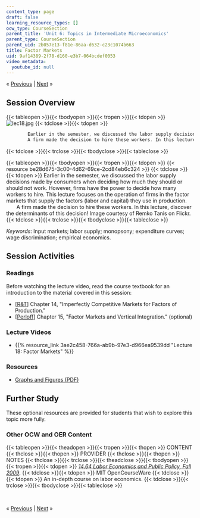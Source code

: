 ```yaml
---
content_type: page
draft: false
learning_resource_types: []
ocw_type: CourseSection
parent_title: 'Unit 6: Topics in Intermediate Microeconomics'
parent_type: CourseSection
parent_uid: 2b057e13-f81e-86aa-d632-c23c1074b663
title: Factor Markets
uid: 9af14389-2f78-d160-e3b7-064bcdef0053
video_metadata:
  youtube_id: null
---
```

« [Previous](./resolveuid/2b057e13f81e86aad632c23c1074b663) | [Next](./resolveuid/7c6e1dca9e9d7e001941647141088a9a) »

## Session Overview

{{< tableopen >}}{{< tbodyopen >}}{{< tropen >}}{{< tdopen >}}
![lec18.jpg](./resolveuid/be28d6753c004d6269ce2cd84eb6c324)
{{< tdclose >}}{{< tdopen >}}

```c
        Earlier in the semester, we discussed the labor supply decisions made by consumers when deciding how much they should or should not work. However, firms have the power to decide how many workers to hire. This lecture focuses on the operation of firms in the factor markets that supply the factors (labor and capital) they use in production.
        A firm made the decision to hire these workers. In this lecture, discover the determinants of this decision! Image courtesy of Remko Tanis on Flickr.
```

{{< tdclose >}}{{< trclose >}}{{< tbodyclose >}}{{< tableclose >}}

{{< tableopen >}}{{< tbodyopen >}}{{< tropen >}}{{< tdopen >}}
{{< resource be28d675-3c00-4d62-69ce-2cd84eb6c324 >}}
{{< tdclose >}}{{< tdopen >}}
Earlier in the semester, we discussed the labor supply decisions made by consumers when deciding how much they should or should not work. However, firms have the power to decide how many workers to hire. This lecture focuses on the operation of firms in the factor markets that supply the factors (labor and capital) they use in production.  
       A firm made the decision to hire these workers. In this lecture, discover the determinants of this decision! Image courtesy of Remko Tanis on Flickr.
{{< tdclose >}}{{< trclose >}}{{< tbodyclose >}}{{< tableclose >}}

*Keywords*: Input markets; labor supply; monopsony; expenditure curves; wage discrimination; empirical economics.

## Session Activities

### Readings

Before watching the lecture video, read the course textbook for an introduction to the material covered in this session:

- [\[R&T\]](./resolveuid/8abb293b49d8047a3f3674bfa02e78f7#_R_T_) Chapter 14, "Imperfectly Competitive Markets for Factors of Production."
- \[[Perloff](./resolveuid/8abb293b49d8047a3f3674bfa02e78f7#_Perloff_)\] Chapter 15, "Factor Markets and Vertical Integration." (optional)

### Lecture Videos

- {{% resource_link 3ae2c458-766a-ab9b-97e3-d966ea9539dd "Lecture 18: Factor Markets" %}}

### Resources

- [Graphs and Figures (PDF)](./resolveuid/0e1e66cab31c61557e4b1e13695c6299)

## Further Study

These optional resources are provided for students that wish to explore this topic more fully.

### Other OCW and OER Content

{{< tableopen >}}{{< theadopen >}}{{< tropen >}}{{< thopen >}}
CONTENT
{{< thclose >}}{{< thopen >}}
PROVIDER
{{< thclose >}}{{< thopen >}}
NOTES
{{< thclose >}}{{< trclose >}}{{< theadclose >}}{{< tbodyopen >}}{{< tropen >}}{{< tdopen >}}
[*14.64 Labor Economics and Public Policy, Fall 2009*](./resolveuid/e622054a701ceb2270808498b48968b0).
{{< tdclose >}}{{< tdopen >}}
MIT OpenCourseWare
{{< tdclose >}}{{< tdopen >}}
An in-depth course on labor economics.
{{< tdclose >}}{{< trclose >}}{{< tbodyclose >}}{{< tableclose >}}

 

« [Previous](./resolveuid/2b057e13f81e86aad632c23c1074b663) | [Next](./resolveuid/7c6e1dca9e9d7e001941647141088a9a) »